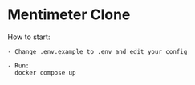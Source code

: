  # Mentimeter Clone

How to start:

    - Change .env.example to .env and edit your config
    
    - Run:
      docker compose up
